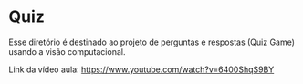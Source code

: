 # Quiz

Esse diretório é destinado ao projeto de perguntas e respostas (Quiz Game) usando a visão computacional.

Link da vídeo aula: https://www.youtube.com/watch?v=6400ShqS9BY
